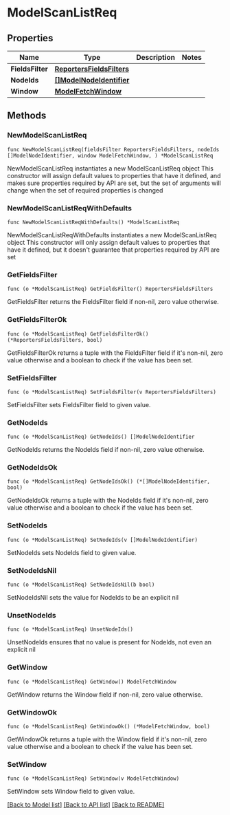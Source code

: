 # ModelScanListReq

## Properties

Name | Type | Description | Notes
------------ | ------------- | ------------- | -------------
**FieldsFilter** | [**ReportersFieldsFilters**](ReportersFieldsFilters.md) |  | 
**NodeIds** | [**[]ModelNodeIdentifier**](ModelNodeIdentifier.md) |  | 
**Window** | [**ModelFetchWindow**](ModelFetchWindow.md) |  | 

## Methods

### NewModelScanListReq

`func NewModelScanListReq(fieldsFilter ReportersFieldsFilters, nodeIds []ModelNodeIdentifier, window ModelFetchWindow, ) *ModelScanListReq`

NewModelScanListReq instantiates a new ModelScanListReq object
This constructor will assign default values to properties that have it defined,
and makes sure properties required by API are set, but the set of arguments
will change when the set of required properties is changed

### NewModelScanListReqWithDefaults

`func NewModelScanListReqWithDefaults() *ModelScanListReq`

NewModelScanListReqWithDefaults instantiates a new ModelScanListReq object
This constructor will only assign default values to properties that have it defined,
but it doesn't guarantee that properties required by API are set

### GetFieldsFilter

`func (o *ModelScanListReq) GetFieldsFilter() ReportersFieldsFilters`

GetFieldsFilter returns the FieldsFilter field if non-nil, zero value otherwise.

### GetFieldsFilterOk

`func (o *ModelScanListReq) GetFieldsFilterOk() (*ReportersFieldsFilters, bool)`

GetFieldsFilterOk returns a tuple with the FieldsFilter field if it's non-nil, zero value otherwise
and a boolean to check if the value has been set.

### SetFieldsFilter

`func (o *ModelScanListReq) SetFieldsFilter(v ReportersFieldsFilters)`

SetFieldsFilter sets FieldsFilter field to given value.


### GetNodeIds

`func (o *ModelScanListReq) GetNodeIds() []ModelNodeIdentifier`

GetNodeIds returns the NodeIds field if non-nil, zero value otherwise.

### GetNodeIdsOk

`func (o *ModelScanListReq) GetNodeIdsOk() (*[]ModelNodeIdentifier, bool)`

GetNodeIdsOk returns a tuple with the NodeIds field if it's non-nil, zero value otherwise
and a boolean to check if the value has been set.

### SetNodeIds

`func (o *ModelScanListReq) SetNodeIds(v []ModelNodeIdentifier)`

SetNodeIds sets NodeIds field to given value.


### SetNodeIdsNil

`func (o *ModelScanListReq) SetNodeIdsNil(b bool)`

 SetNodeIdsNil sets the value for NodeIds to be an explicit nil

### UnsetNodeIds
`func (o *ModelScanListReq) UnsetNodeIds()`

UnsetNodeIds ensures that no value is present for NodeIds, not even an explicit nil
### GetWindow

`func (o *ModelScanListReq) GetWindow() ModelFetchWindow`

GetWindow returns the Window field if non-nil, zero value otherwise.

### GetWindowOk

`func (o *ModelScanListReq) GetWindowOk() (*ModelFetchWindow, bool)`

GetWindowOk returns a tuple with the Window field if it's non-nil, zero value otherwise
and a boolean to check if the value has been set.

### SetWindow

`func (o *ModelScanListReq) SetWindow(v ModelFetchWindow)`

SetWindow sets Window field to given value.



[[Back to Model list]](../README.md#documentation-for-models) [[Back to API list]](../README.md#documentation-for-api-endpoints) [[Back to README]](../README.md)


